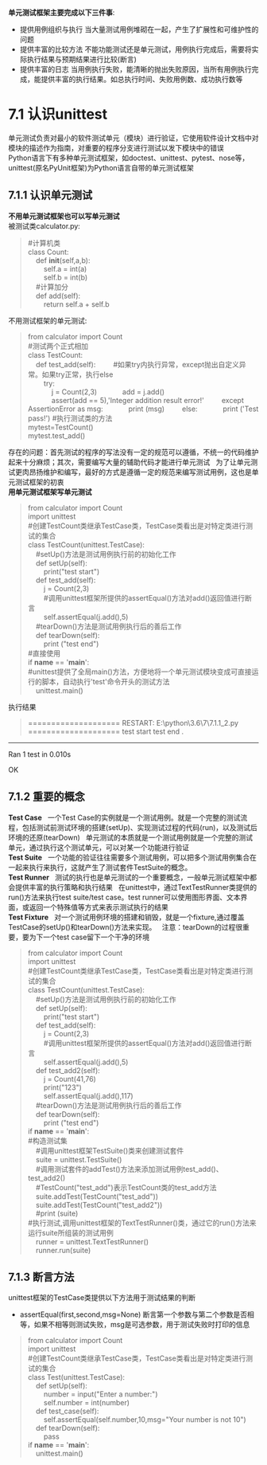 **单元测试框架主要完成以下三件事**:  
- 提供用例组织与执行  当大量测试用例堆砌在一起，产生了扩展性和可维护性的问题  
- 提供丰富的比较方法  不能功能测试还是单元测试，用例执行完成后，需要将实际执行结果与预期结果进行比较(断言)  
- 提供丰富的日志  当用例执行失败，能清晰的抛出失败原因，当所有用例执行完成，能提供丰富的执行结果。如总执行时间、失败用例数、成功执行数等  
# 7.1 认识unittest
单元测试负责对最小的软件测试单元（模块）进行验证，它使用软件设计文档中对模块的描述作为指南，对重要的程序分支进行测试以发下模块中的错误  
Python语言下有多种单元测试框架，如doctest、unittest、pytest、nose等，unittest(原名PyUnit框架)为Python语言自带的单元测试框架  
## 7.1.1 认识单元测试
**不用单元测试框架也可以写单元测试**  
被测试类calculator.py:  
> #计算机类  
class Count:  
&nbsp;&nbsp;&nbsp;&nbsp;def __init__(self,a,b):  
&nbsp;&nbsp;&nbsp;&nbsp;&nbsp;&nbsp;&nbsp;&nbsp;self.a = int(a)  
&nbsp;&nbsp;&nbsp;&nbsp;&nbsp;&nbsp;&nbsp;&nbsp;self.b = int(b)  
&nbsp;&nbsp;&nbsp;&nbsp;#计算加分  
&nbsp;&nbsp;&nbsp;&nbsp;def add(self):  
&nbsp;&nbsp;&nbsp;&nbsp;&nbsp;&nbsp;&nbsp;&nbsp;return self.a + self.b   
        
不用测试框架的单元测试:  
> from calculator import Count  
#测试两个正式相加  
class TestCount:  
&nbsp;&nbsp;&nbsp;&nbsp;def test_add(self):
&nbsp;&nbsp;&nbsp;&nbsp;&nbsp;&nbsp;&nbsp;&nbsp;#如果try内执行异常，except抛出自定义异常。如果try正常，执行else  
&nbsp;&nbsp;&nbsp;&nbsp;&nbsp;&nbsp;&nbsp;&nbsp;try:  
&nbsp;&nbsp;&nbsp;&nbsp;&nbsp;&nbsp;&nbsp;&nbsp;&nbsp;&nbsp;&nbsp;&nbsp;j = Count(2,3)
&nbsp;&nbsp;&nbsp;&nbsp;&nbsp;&nbsp;&nbsp;&nbsp;&nbsp;&nbsp;&nbsp;&nbsp;add = j.add()  
&nbsp;&nbsp;&nbsp;&nbsp;&nbsp;&nbsp;&nbsp;&nbsp;&nbsp;&nbsp;&nbsp;&nbsp;assert(add == 5),'Integer addition result error!'
&nbsp;&nbsp;&nbsp;&nbsp;&nbsp;&nbsp;&nbsp;&nbsp;except AssertionError as msg:
&nbsp;&nbsp;&nbsp;&nbsp;&nbsp;&nbsp;&nbsp;&nbsp;&nbsp;&nbsp;&nbsp;&nbsp;print (msg)
&nbsp;&nbsp;&nbsp;&nbsp;&nbsp;&nbsp;&nbsp;&nbsp;else:
&nbsp;&nbsp;&nbsp;&nbsp;&nbsp;&nbsp;&nbsp;&nbsp;&nbsp;&nbsp;&nbsp;&nbsp;print ('Test pass!')
#执行测试类的方法  
mytest=TestCount()  
mytest.test_add()  

存在的问题：首先测试的程序的写法没有一定的规范可以遵循，不统一的代码维护起来十分麻烦；其次，需要编写大量的辅助代码才能进行单元测试  
为了让单元测试更肉昂扬维护和编写，最好的方式是遵循一定的规范来编写测试用例，这也是单元测试框架的初衷  
**用单元测试框架写单元测试**  
> from calculator import Count  
import unittest  
#创建TestCount类继承TestCase类，TestCase类看出是对特定类进行测试的集合  
class TestCount(unittest.TestCase):  
&nbsp;&nbsp;&nbsp;&nbsp;#setUp()方法是测试用例执行前的初始化工作  
&nbsp;&nbsp;&nbsp;&nbsp;def setUp(self):  
&nbsp;&nbsp;&nbsp;&nbsp;&nbsp;&nbsp;&nbsp;&nbsp;print("test start")  
&nbsp;&nbsp;&nbsp;&nbsp;def test_add(self):  
&nbsp;&nbsp;&nbsp;&nbsp;&nbsp;&nbsp;&nbsp;&nbsp;j = Count(2,3)  
&nbsp;&nbsp;&nbsp;&nbsp;&nbsp;&nbsp;&nbsp;&nbsp;#调用unittest框架所提供的assertEqual()方法对add()返回值进行断言  
&nbsp;&nbsp;&nbsp;&nbsp;&nbsp;&nbsp;&nbsp;&nbsp;self.assertEqual(j.add(),5)  
&nbsp;&nbsp;&nbsp;&nbsp;#tearDown()方法是测试用例执行后的善后工作  
&nbsp;&nbsp;&nbsp;&nbsp;def tearDown(self):    
&nbsp;&nbsp;&nbsp;&nbsp;&nbsp;&nbsp;&nbsp;&nbsp;print ("test end")  
#直接使用  
if __name__ == '__main__':  
#unittest提供了全局main()方法，方便地将一个单元测试模块变成可直接运行的脚本，自动执行'test'命令开头的测试方法  
&nbsp;&nbsp;&nbsp;&nbsp;unittest.main()  

执行结果  
> ==================== RESTART: E:\python\3.6\7\7.1.1_2.py ====================
test start
test end
.
----------------------------------------------------------------------
Ran 1 test in 0.010s

OK

## 7.1.2 重要的概念
**Test Case**  
一个Test Case的实例就是一个测试用例。就是一个完整的测试流程，包括测试前测试环境的搭建(setUp)、实现测试过程的代码(run)，以及测试后环境的还原(tearDown)  
单元测试的本质就是一个测试用例就是一个完整的测试单元，通过执行这个测试单元，可以对某一个功能进行验证  
**Test Suite**  
一个功能的验证往往需要多个测试用例，可以把多个测试用例集合在一起来执行来执行，这就产生了测试套件TestSuite的概念。  
**Test Runner**  
测试的执行也是单元测试的一个重要概念，一般单元测试框架中都会提供丰富的执行策略和执行结果  
在unittest中，通过TextTestRunner类提供的run()方法来执行test suite/test case。test runner可以使用图形界面、文本界面，或返回一个特殊值等方式来表示测试执行的结果  
**Test Fixture**  
对一个测试用例环境的搭建和销毁，就是一个fixture,通过覆盖TestCase的setUp()和tearDown()方法来实现。  
注意：tearDown的过程很重要，要为下一个test case留下一个干净的环境  
> from calculator import Count  
import unittest  
#创建TestCount类继承TestCase类，TestCase类看出是对特定类进行测试的集合  
class TestCount(unittest.TestCase):  
&nbsp;&nbsp;&nbsp;&nbsp;#setUp()方法是测试用例执行前的初始化工作  
&nbsp;&nbsp;&nbsp;&nbsp;def setUp(self):  
&nbsp;&nbsp;&nbsp;&nbsp;&nbsp;&nbsp;&nbsp;&nbsp;print("test start")  
&nbsp;&nbsp;&nbsp;&nbsp;def test_add(self):  
&nbsp;&nbsp;&nbsp;&nbsp;&nbsp;&nbsp;&nbsp;&nbsp;j = Count(2,3)  
&nbsp;&nbsp;&nbsp;&nbsp;&nbsp;&nbsp;&nbsp;&nbsp;#调用unittest框架所提供的assertEqual()方法对add()返回值进行断言  
&nbsp;&nbsp;&nbsp;&nbsp;&nbsp;&nbsp;&nbsp;&nbsp;self.assertEqual(j.add(),5)  
&nbsp;&nbsp;&nbsp;&nbsp;def test_add2(self):  
&nbsp;&nbsp;&nbsp;&nbsp;&nbsp;&nbsp;&nbsp;&nbsp;j = Count(41,76)  
&nbsp;&nbsp;&nbsp;&nbsp;&nbsp;&nbsp;&nbsp;&nbsp;print("123")  
&nbsp;&nbsp;&nbsp;&nbsp;&nbsp;&nbsp;&nbsp;&nbsp;self.assertEqual(j.add(),117)  
&nbsp;&nbsp;&nbsp;&nbsp;#tearDown()方法是测试用例执行后的善后工作  
&nbsp;&nbsp;&nbsp;&nbsp;def tearDown(self):  
&nbsp;&nbsp;&nbsp;&nbsp;&nbsp;&nbsp;&nbsp;&nbsp;print ("test end")  
if __name__ == '__main__':  
#构造测试集  
&nbsp;&nbsp;&nbsp;&nbsp;#调用unittest框架TestSuite()类来创建测试套件  
&nbsp;&nbsp;&nbsp;&nbsp;suite = unittest.TestSuite()  
&nbsp;&nbsp;&nbsp;&nbsp;#调用测试套件的addTest()方法来添加测试用例test_add()、test_add2()  
&nbsp;&nbsp;&nbsp;&nbsp;#TestCount("test_add")表示TestCount类的test_add方法  
&nbsp;&nbsp;&nbsp;&nbsp;suite.addTest(TestCount("test_add"))  
&nbsp;&nbsp;&nbsp;&nbsp;suite.addTest(TestCount("test_add2"))  
&nbsp;&nbsp;&nbsp;&nbsp;#print (suite)  
#执行测试,调用unittest框架的TextTestRunner()类，通过它的run()方法来运行suite所组装的测试用例  
&nbsp;&nbsp;&nbsp;&nbsp;runner = unittest.TextTestRunner()  
&nbsp;&nbsp;&nbsp;&nbsp;runner.run(suite)  

## 7.1.3 断言方法  
unittest框架的TestCase类提供以下方法用于测试结果的判断  
- assertEqual(first,second,msg=None) 断言第一个参数与第二个参数是否相等，如果不相等则测试失败，msg是可选参数，用于测试失败时打印的信息  
> from calculator import Count  
import unittest  
#创建TestCount类继承TestCase类，TestCase类看出是对特定类进行测试的集合  
class Test(unittest.TestCase):  
&nbsp;&nbsp;&nbsp;&nbsp;def setUp(self):  
&nbsp;&nbsp;&nbsp;&nbsp;&nbsp;&nbsp;&nbsp;&nbsp;number = input("Enter a number:")  
&nbsp;&nbsp;&nbsp;&nbsp;&nbsp;&nbsp;&nbsp;&nbsp;self.number = int(number)  
&nbsp;&nbsp;&nbsp;&nbsp;def test_case(self):  
&nbsp;&nbsp;&nbsp;&nbsp;&nbsp;&nbsp;&nbsp;&nbsp;self.assertEqual(self.number,10,msg="Your number is not 10")  
&nbsp;&nbsp;&nbsp;&nbsp;def tearDown(self):  
&nbsp;&nbsp;&nbsp;&nbsp;&nbsp;&nbsp;&nbsp;&nbsp;pass  
if __name__ == '__main__':  
&nbsp;&nbsp;&nbsp;&nbsp;unittest.main()  
    
    




